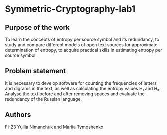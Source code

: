 # Symmetric-Cryptography-lab1

## Purpose of the work
To learn the concepts of entropy per source symbol and its redundancy, to study and
compare different models of open text sources for approximate determination of
entropy, to acquire practical skills in estimating entropy per source symbol.

## Problem statement
It is necessary to develop software for counting the frequencies of letters and digrams in the text, as well as calculating the entropy values H₁ and H₂. Analyse the text before and after removing spaces and evaluate the redundancy of the Russian language.

## Authors
FI-23 Yuliia Nimanchuk and Mariia Tymoshenko

